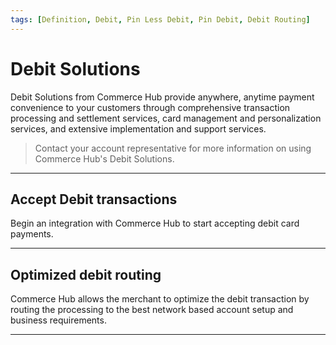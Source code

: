 ```yaml
---
tags: [Definition, Debit, Pin Less Debit, Pin Debit, Debit Routing]
---
```


# Debit Solutions

Debit Solutions from Commerce Hub provide anywhere, anytime payment convenience to your customers through comprehensive transaction processing and settlement services, card management and personalization services, and extensive implementation and support services.

<!-- theme: info -->
> Contact your account representative for more information on using Commerce Hub's Debit Solutions.

---

## Accept Debit transactions

Begin an integration with Commerce Hub to start accepting debit card payments.

<!-- type: row -->

<!-- type: card
title: PINless Debit
description: Process debit cards through debit and credit networks for online, in-app, MOTO and in-person payments.
link: ?path=docs/Resources/Guides/Multi-Use-Public-Key/Multi-Use-Public-Key-Request.md
-->

<!-- type: card
title: PIN Debit
description: Process debit cards through debit networks to accept in-person payments and cash withdraws. 
link: ?path=docs/Resources/Guides/Debit/PIN_Debit.md
-->

<!-- type: card
title: Canada MAC
description: Process Canadian debit cards using Message Authentication. 
link: ?path=docs/Resources/Guides/Debit/Regional-Debit.md
-->

<!-- type: row-end -->

---

## Optimized debit routing

Commerce Hub allows the merchant to optimize the debit transaction by routing the processing to the best network based account setup and business requirements.

<!-- type: row -->

<!-- type: card
title: Directed Routing
description: Directed Routing allows merchants to send transactions to a specific debit network based on cost, approval rates, liability shift and ticket size.
link: docs/Resources/Guides/Transaction-Routing/Directed-Routing.md
-->

<!-- type: card
title: Least Cost Debit
description: Least Cost Debit Routing capabilities use a single API interface, for both standard processing and optimized debit routing. When enabled for this service, debit transactions are sent in a standard charges request with no additional coding.
link: docs/Resources/Guides/Transaction-Routing/Intelligent-Routing.md
-->

<!-- type: card
title: Smart Routing
description: Smart Routing offers merchants the ability to override the default debit network for the debit card and allows the terminal to process the transaction via the lowest cost network.
link: 
-->

<!-- type: row-end -->

---
